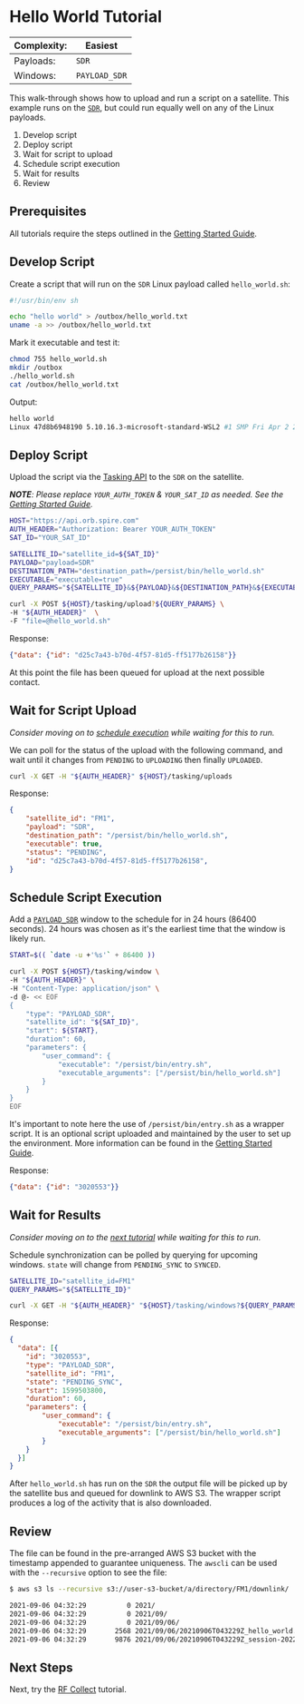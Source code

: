 # Hello World Tutorial

|Complexity:|Easiest|
|-|-|
|Payloads:|`SDR`|
|Windows:|`PAYLOAD_SDR`|

This walk-through shows how to upload and run a script on a satellite. This example runs on the [`SDR`](../../ExecutionEnvironment.md#sdr), but could run equally well on any of the Linux payloads.

1. Develop script
1. Deploy script
1. Wait for script to upload
1. Schedule script execution
1. Wait for results
1. Review


## Prerequisites

All tutorials require the steps outlined in the [Getting Started Guide](GettingStarted.md#execution-environment-setup).


## Develop Script

Create a script that will run on the `SDR` Linux payload called `hello_world.sh`:

```sh
#!/usr/bin/env sh

echo "hello world" > /outbox/hello_world.txt
uname -a >> /outbox/hello_world.txt
```

Mark it executable and test it:

```bash
chmod 755 hello_world.sh
mkdir /outbox
./hello_world.sh
cat /outbox/hello_world.txt
```

Output:

```bash
hello world
Linux 47d8b6948190 5.10.16.3-microsoft-standard-WSL2 #1 SMP Fri Apr 2 22:23:49 UTC 2021 x86_64 Linux
```


## Deploy Script

Upload the script via the [Tasking API](https://developers.spire.com/tasking-api-docs/#post-upload) to the `SDR` on the satellite. 

_**NOTE**: Please replace `YOUR_AUTH_TOKEN` & `YOUR_SAT_ID` as needed. See the [Getting Started Guide](GettingStarted.md#execution-environment-setup)._

```bash
HOST="https://api.orb.spire.com"
AUTH_HEADER="Authorization: Bearer YOUR_AUTH_TOKEN"
SAT_ID="YOUR_SAT_ID"

SATELLITE_ID="satellite_id=${SAT_ID}"
PAYLOAD="payload=SDR"
DESTINATION_PATH="destination_path=/persist/bin/hello_world.sh"
EXECUTABLE="executable=true"
QUERY_PARAMS="${SATELLITE_ID}&${PAYLOAD}&${DESTINATION_PATH}&${EXECUTABLE}"

curl -X POST ${HOST}/tasking/upload?${QUERY_PARAMS} \
-H "${AUTH_HEADER}"  \
-F "file=@hello_world.sh"
```

Response:

```json
{"data": {"id": "d25c7a43-b70d-4f57-81d5-ff5177b26158"}}
```


At this point the file has been queued for upload at the next possible contact. 


## Wait for Script Upload

_Consider moving on to [schedule execution](#schedule-execution) while waiting for this to run._

We can poll for the status of the upload with the following command, and wait until it changes from `PENDING` to `UPLOADING` then finally `UPLOADED`.

```bash
curl -X GET -H "${AUTH_HEADER}" ${HOST}/tasking/uploads
```

Response:

```json
{
    "satellite_id": "FM1",
    "payload": "SDR",
    "destination_path": "/persist/bin/hello_world.sh",
    "executable": true,
    "status": "PENDING",
    "id": "d25c7a43-b70d-4f57-81d5-ff5177b26158",
}
```


## Schedule Script Execution

Add a [`PAYLOAD_SDR`](https://developers.spire.com/tasking-api-docs/#payload_sdr) window to the schedule for in 24 hours (86400 seconds). 24 hours was chosen as it's the earliest time that the window is likely run.

```bash
START=$(( `date -u +'%s'` + 86400 ))

curl -X POST ${HOST}/tasking/window \
-H "${AUTH_HEADER}" \
-H "Content-Type: application/json" \
-d @- << EOF
{
    "type": "PAYLOAD_SDR",
    "satellite_id": "${SAT_ID}",
    "start": ${START},
    "duration": 60,
    "parameters": {
        "user_command": {
            "executable": "/persist/bin/entry.sh",
            "executable_arguments": ["/persist/bin/hello_world.sh"]
        }
    }
}
EOF
```

It's important to note here the use of `/persist/bin/entry.sh` as a wrapper script. It is an optional script uploaded and maintained by the user to set up the environment. More information can be found in the [Getting Started Guide](GettingStarted.md#execution-environment-setup).


Response:

```json
{"data": {"id": "3020553"}}
```


## Wait for Results

_Consider moving on to the [next tutorial](#next-steps) while waiting for this to run._

Schedule synchronization can be polled by querying for upcoming windows. `state` will change from `PENDING_SYNC` to `SYNCED`.

```bash
SATELLITE_ID="satellite_id=FM1"
QUERY_PARAMS="${SATELLITE_ID}"

curl -X GET -H "${AUTH_HEADER}" "${HOST}/tasking/windows?${QUERY_PARAMS}"
```

Response:

```json
{
  "data": [{
    "id": "3020553",
    "type": "PAYLOAD_SDR",
    "satellite_id": "FM1",
    "state": "PENDING_SYNC",
    "start": 1599503800,
    "duration": 60,
    "parameters": {
        "user_command": {
            "executable": "/persist/bin/entry.sh",
            "executable_arguments": ["/persist/bin/hello_world.sh"]
        }
    }
  }]
}
```

After `hello_world.sh` has run on the `SDR` the output file will be picked up by the satellite bus and queued for downlink to AWS S3. The wrapper script produces a log of the activity that is also downloaded.


## Review

The file can be found in the pre-arranged AWS S3 bucket with the timestamp appended to guarantee uniqueness. The `awscli` can be used with the `--recursive` option to see the file:

```bash
$ aws s3 ls --recursive s3://user-s3-bucket/a/directory/FM1/downlink/

2021-09-06 04:32:29          0 2021/
2021-09-06 04:32:29          0 2021/09/
2021-09-06 04:32:29          0 2021/09/06/
2021-09-06 04:32:29       2568 2021/09/06/20210906T043229Z_hello_world.txt
2021-09-06 04:32:29       9876 2021/09/06/20210906T043229Z_session-2022_01_14_15_03_17.log
```


## Next Steps

Next, try the [RF Collect](../rf_collect/) tutorial.
